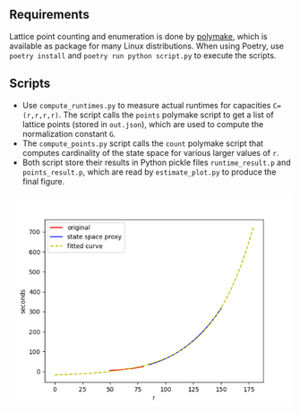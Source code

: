 ## Requirements

Lattice point counting and enumeration is done by [polymake](https://polymake.org/), which is available as package for many Linux distributions.
When using Poetry, use `poetry install` and `poetry run python script.py` to execute the scripts.

## Scripts

- Use `compute_runtimes.py` to measure actual runtimes for capacities `C=(r,r,r,r)`.
The script calls the `points` polymake script to get a list of lattice points (stored in `out.json`), which are used to compute the normalization constant `G`.
- The `compute_points.py` script calls the `count` polymake script that computes cardinality of the state space for various larger values of `r`.
- Both script store their results in Python pickle files `runtime_result.p` and `points_result.p`, which are read by `estimate_plot.py` to produce the final figure.

![runtime estimates](runtime.png)

